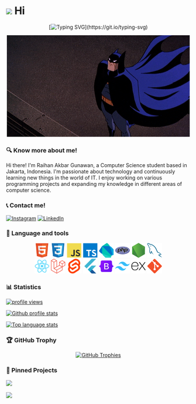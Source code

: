 <h1 align="left">
<img src="https://raw.githubusercontent.com/MartinHeinz/MartinHeinz/master/wave.gif" width="30px" />&nbsp;Hi
</h1>

<div align="center">

[![Typing SVG](https://readme-typing-svg.demolab.com?font=Fira+Code&pause=1000&color=0CDAF7&center=true&vCenter=true&width=435&lines=Welcome!)](https://git.io/typing-svg)

</div>

<div align="center">

![Batman](./assets/batman.gif)

</div>

### 🔍 Know more about me!

<p>
Hi there! I'm Raihan Akbar Gunawan, a Computer Science student based in Jakarta, Indonesia. I'm passionate about technology and continuously learning new things in the world of IT. I enjoy working on various programming projects and expanding my knowledge in different areas of computer science.
</p>

### 📞 Contact me!

[![Instagram](https://img.shields.io/badge/Instagram-purple?style=flat-square&logo=instagram&logoColor=white)](https://www.instagram.com/rhankbrguw_/#)
[![LinkedIn](https://img.shields.io/badge/LinkedIn-0077B5?style=for-the-badge&logo=linkedin&logoColor=white)](https://www.linkedin.com/in/raihan-akbar-2b5820334/)

### 🧰 Language and tools

<div align="center" style="padding: 0 25px;">
  <img alt="HTML5" src="https://raw.githubusercontent.com/devicons/devicon/master/icons/html5/html5-original.svg" height="40" />
  <img alt="CSS3" src="https://raw.githubusercontent.com/devicons/devicon/master/icons/css3/css3-original.svg" height="40" />
  <img alt="JavaScript" src="https://raw.githubusercontent.com/devicons/devicon/master/icons/javascript/javascript-original.svg" height="40" />
  <img alt="TypeScript" src="https://raw.githubusercontent.com/devicons/devicon/master/icons/typescript/typescript-original.svg" height="40" />
  <img alt="Dart" src="https://raw.githubusercontent.com/devicons/devicon/master/icons/dart/dart-original.svg" height="40" />
  <img alt="PHP" src="https://raw.githubusercontent.com/devicons/devicon/master/icons/php/php-original.svg" height="40" />
  <img alt="Node.js" src="https://raw.githubusercontent.com/devicons/devicon/master/icons/nodejs/nodejs-original.svg" height="40" />
  <img alt="MySQL" src="https://raw.githubusercontent.com/devicons/devicon/master/icons/mysql/mysql-original.svg" height="40" />
</div>

<div align="center" style="padding: 0 25px;">
  <img alt="React" src="https://raw.githubusercontent.com/devicons/devicon/master/icons/react/react-original.svg" height="40" />
  <img alt="Laravel" src="https://raw.githubusercontent.com/devicons/devicon/master/icons/laravel/laravel-original.svg" height="40" />
  <img alt="Svelte" src="https://raw.githubusercontent.com/devicons/devicon/master/icons/svelte/svelte-original.svg" height="40" />
  <img alt="Flutter" src="https://raw.githubusercontent.com/devicons/devicon/master/icons/flutter/flutter-original.svg" height="40" />
  <img alt="Bootstrap" src="https://raw.githubusercontent.com/devicons/devicon/master/icons/bootstrap/bootstrap-original.svg" height="40" />
  <img alt="Tailwind CSS" src="https://raw.githubusercontent.com/devicons/devicon/develop/icons/tailwindcss/tailwindcss-original.svg" height="40" />
  <img alt="Express.js" style="background-color: white; border-radius: 6px;" src="https://raw.githubusercontent.com/devicons/devicon/master/icons/express/express-original.svg" height="40" />
  <img alt="Git" src="https://raw.githubusercontent.com/devicons/devicon/master/icons/git/git-original.svg" height="40" />
</div>

### 📊 Statistics

<p align="left">
  <a href="https://github.com/samaele13">
    <img src="https://komarev.com/ghpvc/?username=samaele13&label=Profile%20views&color=0e75b6&style=flat" alt="profile views" />
  </a>
</p>
<p align="left">
  <a href="https://github.com/samaele13">
    <img src="https://github-readme-stats.vercel.app/api?username=samaele13&show_icons=true&locale=en&theme=shades-of-purple" alt="Github profile stats" />
  </a>
</p>
<p align="left">
  <a href="https://github.com/samaele13">
    <img src="https://github-readme-stats.vercel.app/api/top-langs?username=samaele13&show_icons=true&locale=en&layout=compact&theme=shades-of-purple" alt="Top language stats" />
  </a>
</p>

### 🏆 GitHub Trophy

<p align="center">
  <a href="https://github.com/samaele13">
    <img src="https://github-profile-trophy.vercel.app/?username=samaele13&theme=dracula&margin-w=10&no-frame=true" alt="GitHub Trophies" />
  </a>
</p>

### 📌 Pinned Projects

<p align="left">
  <a href="https://github.com/Samaele13/rumah-kosim-sveltekit"><img src="https://github-readme-stats.vercel.app/api/pin/?username=Samaele13&repo=rumah-kosim-sveltekit&theme=shades-of-purple" /></a>
</p>
<p align="left">
  <a href="https://github.com/Samaele13/el-ngadu"><img src="https://github-readme-stats.vercel.app/api/pin/?username=Samaele13&repo=el-ngadu&theme=shades-of-purple" /></a>
</p>

